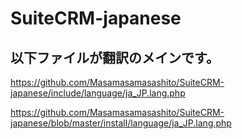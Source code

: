 # SuiteCRM-japanese

## 以下ファイルが翻訳のメインです。

https://github.com/Masamasamasashito/SuiteCRM-japanese/include/language/ja_JP.lang.php


https://github.com/Masamasamasashito/SuiteCRM-japanese/blob/master/install/language/ja_JP.lang.php
